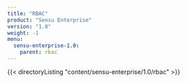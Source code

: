 ```yaml
---
title: "RBAC"
product: "Sensu Enterprise"
version: "1.0"
weight: -1
menu:
  sensu-enterprise-1.0:
    parent: rbac
---
```


{{< directoryListing "content/sensu-enterprise/1.0/rbac" >}}
